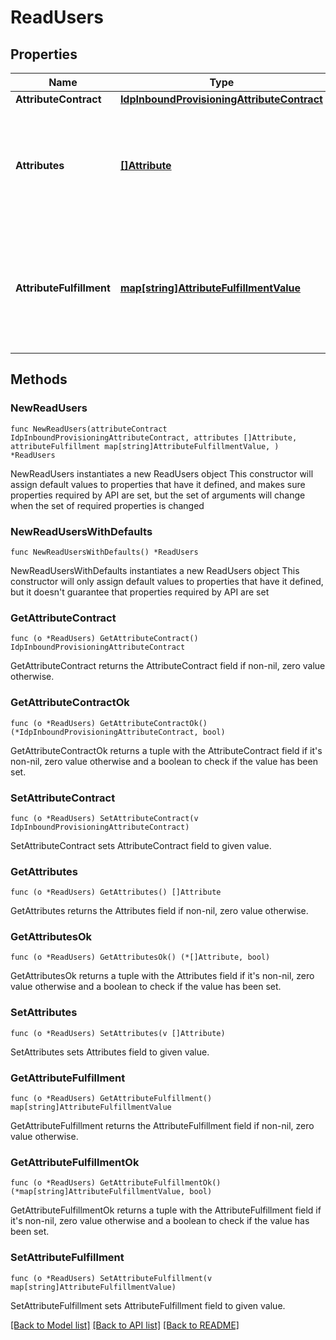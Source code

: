 # ReadUsers

## Properties

Name | Type | Description | Notes
------------ | ------------- | ------------- | -------------
**AttributeContract** | [**IdpInboundProvisioningAttributeContract**](IdpInboundProvisioningAttributeContract.md) |  | 
**Attributes** | [**[]Attribute**](Attribute.md) | A list of LDAP data store attributes to populate a response to a user-provisioning request. | 
**AttributeFulfillment** | [**map[string]AttributeFulfillmentValue**](AttributeFulfillmentValue.md) | A list of user repository mappings from attribute names to their fulfillment values. | 

## Methods

### NewReadUsers

`func NewReadUsers(attributeContract IdpInboundProvisioningAttributeContract, attributes []Attribute, attributeFulfillment map[string]AttributeFulfillmentValue, ) *ReadUsers`

NewReadUsers instantiates a new ReadUsers object
This constructor will assign default values to properties that have it defined,
and makes sure properties required by API are set, but the set of arguments
will change when the set of required properties is changed

### NewReadUsersWithDefaults

`func NewReadUsersWithDefaults() *ReadUsers`

NewReadUsersWithDefaults instantiates a new ReadUsers object
This constructor will only assign default values to properties that have it defined,
but it doesn't guarantee that properties required by API are set

### GetAttributeContract

`func (o *ReadUsers) GetAttributeContract() IdpInboundProvisioningAttributeContract`

GetAttributeContract returns the AttributeContract field if non-nil, zero value otherwise.

### GetAttributeContractOk

`func (o *ReadUsers) GetAttributeContractOk() (*IdpInboundProvisioningAttributeContract, bool)`

GetAttributeContractOk returns a tuple with the AttributeContract field if it's non-nil, zero value otherwise
and a boolean to check if the value has been set.

### SetAttributeContract

`func (o *ReadUsers) SetAttributeContract(v IdpInboundProvisioningAttributeContract)`

SetAttributeContract sets AttributeContract field to given value.


### GetAttributes

`func (o *ReadUsers) GetAttributes() []Attribute`

GetAttributes returns the Attributes field if non-nil, zero value otherwise.

### GetAttributesOk

`func (o *ReadUsers) GetAttributesOk() (*[]Attribute, bool)`

GetAttributesOk returns a tuple with the Attributes field if it's non-nil, zero value otherwise
and a boolean to check if the value has been set.

### SetAttributes

`func (o *ReadUsers) SetAttributes(v []Attribute)`

SetAttributes sets Attributes field to given value.


### GetAttributeFulfillment

`func (o *ReadUsers) GetAttributeFulfillment() map[string]AttributeFulfillmentValue`

GetAttributeFulfillment returns the AttributeFulfillment field if non-nil, zero value otherwise.

### GetAttributeFulfillmentOk

`func (o *ReadUsers) GetAttributeFulfillmentOk() (*map[string]AttributeFulfillmentValue, bool)`

GetAttributeFulfillmentOk returns a tuple with the AttributeFulfillment field if it's non-nil, zero value otherwise
and a boolean to check if the value has been set.

### SetAttributeFulfillment

`func (o *ReadUsers) SetAttributeFulfillment(v map[string]AttributeFulfillmentValue)`

SetAttributeFulfillment sets AttributeFulfillment field to given value.



[[Back to Model list]](../README.md#documentation-for-models) [[Back to API list]](../README.md#documentation-for-api-endpoints) [[Back to README]](../README.md)


